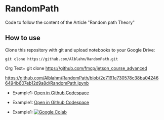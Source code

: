 # RandomPath
Code to follow the content of the Article "Random path Theory"

## How to use

Clone this repository with git and upload notebooks to your Google Drive:

```
git clone https://github.com/Alblahm/RandomPath.git
```

Org Text=
git clone https://github.com/fmcp/jetson_course_advanced


https://github.com/Alblahm/RandomPath/blob/2e7191e730578c38ba042466494b607eb12d9a8d/RandomPath.ipynb

* Example1: [Open in Github Codespace](https://github.com/Alblahm/RandomPath/blob/2e7191e730578c38ba042466494b607eb12d9a8d/RandomPath.ipynb)

* Example1: [Open in Github Codespace](https://alblahm-verbose-lamp-vpp6q9qg9q73wgxg.github.dev/)

* Example1: [![Google Colab](https://colab.research.google.com/assets/colab-badge.svg)](https://colab.research.google.com/drive/1O60VH-dH2JrTpcKJh9LCqdxsq2RVlgcv)
